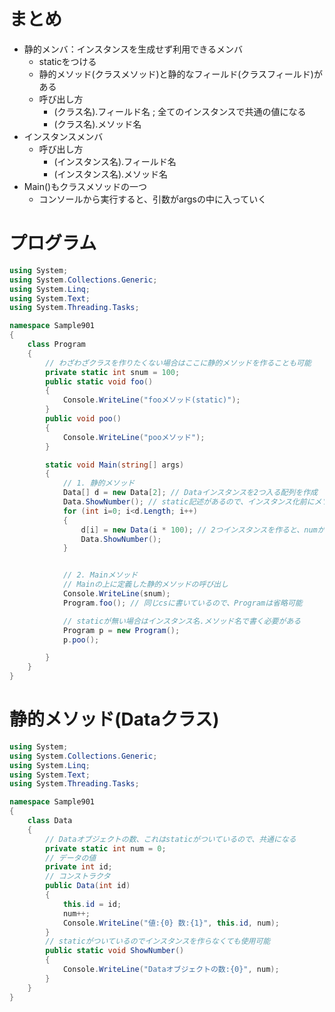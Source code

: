 # まとめ
* 静的メンバ：インスタンスを生成せず利用できるメンバ
    * staticをつける
    * 静的メソッド(クラスメソッド)と静的なフィールド(クラスフィールド)がある
    * 呼び出し方
        * (クラス名).フィールド名 ; 全てのインスタンスで共通の値になる
        * (クラス名).メソッド名
* インスタンスメンバ
    * 呼び出し方
        * (インスタンス名).フィールド名
        * (インスタンス名).メソッド名
* Main()もクラスメソッドの一つ
    * コンソールから実行すると、引数がargsの中に入っていく

# プログラム
```C#
using System;
using System.Collections.Generic;
using System.Linq;
using System.Text;
using System.Threading.Tasks;

namespace Sample901
{
    class Program
    {
        // わざわざクラスを作りたくない場合はここに静的メソッドを作ることも可能
        private static int snum = 100;
        public static void foo()
        {
            Console.WriteLine("fooメソッド(static)");
        }
        public void poo()
        {
            Console.WriteLine("pooメソッド");
        }

        static void Main(string[] args)
        {
            // 1. 静的メソッド
            Data[] d = new Data[2]; // Dataインスタンスを2つ入る配列を作成
            Data.ShowNumber(); // static記述があるので、インスタンス化前にメソッドが使える
            for (int i=0; i<d.Length; i++)
            {
                d[i] = new Data(i * 100); // 2つインスタンスを作ると、numが2になる
                Data.ShowNumber();
            }


            // 2. Mainメソッド 
            // Mainの上に定義した静的メソッドの呼び出し
            Console.WriteLine(snum);
            Program.foo(); // 同じcsに書いているので、Programは省略可能

            // staticが無い場合はインスタンス名.メソッド名で書く必要がある
            Program p = new Program();
            p.poo();

        }
    }
}
```

# 静的メソッド(Dataクラス)
```C#
using System;
using System.Collections.Generic;
using System.Linq;
using System.Text;
using System.Threading.Tasks;

namespace Sample901
{
    class Data
    {
        // Dataオブジェクトの数、これはstaticがついているので、共通になる
        private static int num = 0;
        // データの値
        private int id;
        // コンストラクタ
        public Data(int id)
        {
            this.id = id;
            num++;
            Console.WriteLine("値:{0} 数:{1}", this.id, num);
        }
        // staticがついているのでインスタンスを作らなくても使用可能
        public static void ShowNumber()
        {
            Console.WriteLine("Dataオブジェクトの数:{0}", num);
        }
    }
}
```